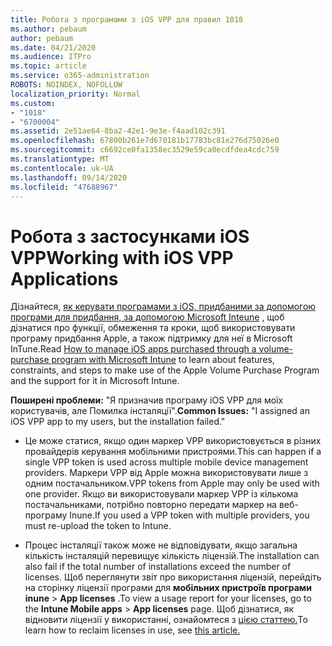 ```yaml
---
title: Робота з програмами з iOS VPP для правил 1018
ms.author: pebaum
author: pebaum
ms.date: 04/21/2020
ms.audience: ITPro
ms.topic: article
ms.service: o365-administration
ROBOTS: NOINDEX, NOFOLLOW
localization_priority: Normal
ms.custom:
- "1018"
- "6700004"
ms.assetid: 2e51ae64-8ba2-42e1-9e3e-f4aad102c391
ms.openlocfilehash: 67800b261e7d670181b17783bc81e276d75026e0
ms.sourcegitcommit: c6692ce0fa1358ec3529e59ca0ecdfdea4cdc759
ms.translationtype: MT
ms.contentlocale: uk-UA
ms.lasthandoff: 09/14/2020
ms.locfileid: "47688967"
---
```

# <a name="working-with-ios-vpp-applications"></a><span data-ttu-id="037bb-102">Робота з застосунками iOS VPP</span><span class="sxs-lookup"><span data-stu-id="037bb-102">Working with iOS VPP Applications</span></span>

<span data-ttu-id="037bb-103">Дізнайтеся, [як керувати програмами з iOS, придбаними за допомогою програми для придбання, за допомогою Microsoft Inteune](https://docs.microsoft.com/intune/vpp-apps-ios) , щоб дізнатися про функції, обмеження та кроки, щоб використовувати програму придбання Apple, а також підтримку для неї в Microsoft InTune.</span><span class="sxs-lookup"><span data-stu-id="037bb-103">Read [How to manage iOS apps purchased through a volume-purchase program with Microsoft Intune](https://docs.microsoft.com/intune/vpp-apps-ios) to learn about features, constraints, and steps to make use of the Apple Volume Purchase Program and the support for it in Microsoft Intune.</span></span>
  
 <span data-ttu-id="037bb-104">**Поширені проблеми:** "Я призначив програму iOS VPP для моїх користувачів, але Помилка інсталяції".</span><span class="sxs-lookup"><span data-stu-id="037bb-104">**Common Issues:** "I assigned an iOS VPP app to my users, but the installation failed."</span></span>
  
- <span data-ttu-id="037bb-105">Це може статися, якщо один маркер VPP використовується в різних провайдерів керування мобільними пристроями.</span><span class="sxs-lookup"><span data-stu-id="037bb-105">This can happen if a single VPP token is used across multiple mobile device management providers.</span></span> <span data-ttu-id="037bb-106">Маркери VPP від Apple можна використовувати лише з одним постачальником.</span><span class="sxs-lookup"><span data-stu-id="037bb-106">VPP tokens from Apple may only be used with one provider.</span></span> <span data-ttu-id="037bb-107">Якщо ви використовували маркер VPP із кількома постачальниками, потрібно повторно передати маркер на веб-програму Inune.</span><span class="sxs-lookup"><span data-stu-id="037bb-107">If you used a VPP token with multiple providers, you must re-upload the token to Intune.</span></span>

- <span data-ttu-id="037bb-108">Процес інсталяції також може не відповідувати, якщо загальна кількість інсталяцій перевищує кількість ліцензій.</span><span class="sxs-lookup"><span data-stu-id="037bb-108">The installation can also fail if the total number of installations exceed the number of licenses.</span></span> <span data-ttu-id="037bb-109">Щоб переглянути звіт про використання ліцензій, перейдіть на сторінку ліцензії програми для **мобільних пристроїв програми inune** \> **App licenses** .</span><span class="sxs-lookup"><span data-stu-id="037bb-109">To view a usage report for your licenses, go to the **Intune Mobile apps** \> **App licenses** page.</span></span> <span data-ttu-id="037bb-110">Щоб дізнатися, як відновити ліцензії у використанні, ознайомтеся з [цією статтею.](https://docs.microsoft.com/intune/vpp-apps-ios#revoking-app-licenses-and-deleting-tokens)</span><span class="sxs-lookup"><span data-stu-id="037bb-110">To learn how to reclaim licenses in use, see [this article.](https://docs.microsoft.com/intune/vpp-apps-ios#revoking-app-licenses-and-deleting-tokens)</span></span>
